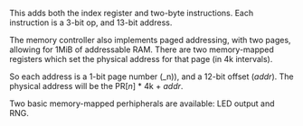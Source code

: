 This adds both the index register and two-byte instructions. Each instruction is a 3-bit op, and 13-bit address.

The memory controller also implements paged addressing, with two pages, allowing for 1MiB of addressable RAM.
There are two memory-mapped registers which set the physical address for that page (in 4k intervals).

So each address is a 1-bit page number (_n)), and a 12-bit offset (_addr_). The physical address will be the PR[_n_] * 4k + _addr_.

Two basic memory-mapped perhipherals are available: LED output and RNG.
